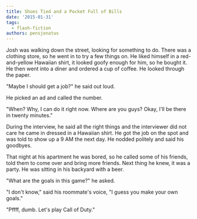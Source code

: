 ```yaml
---
title: Shoes Tied and a Pocket Full of Bills
date: '2015-01-31'
tags:
  - flash-fiction
authors: pensjonatus
---
```


Josh was walking down the street, looking for something to do. There was a
clothing store, so he went in to try a few things on. He liked himself in a
red-and-yellow Hawaiian shirt, it looked goofy enough for him, so he bought it.
He then went into a diner and ordered a cup of coffee. He looked through the
paper.

<!-- truncate -->

"Maybe I should get a job?" he said out loud.

He picked an ad and called the number.

"When? Why, I can do it right now. Where are you guys? Okay, I'll be there in
twenty minutes."

During the interview, he said all the right things and the interviewer did not
care he came in dressed in a Hawaiian shirt. He got the job on the spot and was
told to show up a 9 AM the next day. He nodded politely and said his goodbyes.

That night at his apartment he was bored, so he called some of his friends, told
them to come over and bring more friends. Next thing he knew, it was a party. He
was sitting in his backyard with a beer.

"What are the goals in this game?" he asked.

"I don't know," said his roommate's voice, "I guess you make your own goals."

"Pffff, dumb. Let's play Call of Duty."
